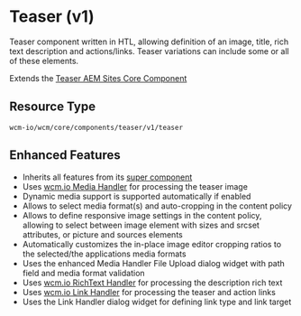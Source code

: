 Teaser (v1)
====
Teaser component written in HTL, allowing definition of an image, title, rich text description and actions/links. Teaser variations can include some or all of these elements.

Extends the [Teaser AEM Sites Core Component][extends-component]

## Resource Type
```
wcm-io/wcm/core/components/teaser/v1/teaser
```

## Enhanced Features

* Inherits all features from its [super component][extends-component]
* Uses [wcm.io Media Handler][wcmio-handler-media] for processing the teaser image
* Dynamic media support is supported automatically if enabled
* Allows to select media format(s) and auto-cropping in the content policy
* Allows to define responsive image settings in the content policy, allowing to select between image element with sizes and srcset attributes, or picture and sources elements
* Automatically customizes the in-place image editor cropping ratios to  the selected/the applications media formats
* Uses the enhanced Media Handler File Upload dialog widget with path field and media format validation
* Uses [wcm.io RichText Handler][wcmio-handler-richtext] for processing the description rich text
* Uses [wcm.io Link Handler][wcmio-handler-link] for processing the teaser and action links
* Uses the Link Handler dialog widget for defining link type and link target

[extends-component]: https://github.com/adobe/aem-core-wcm-components/tree/master/content/src/content/jcr_root/apps/core/wcm/components/teaser/v1/teaser
[wcmio-handler-media]: https://wcm.io/handler/media/
[wcmio-handler-link]: https://wcm.io/handler/link/
[wcmio-handler-richtext]: https://wcm.io/handler/richtext/
